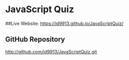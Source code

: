 # JavaScript Quiz


##Live Website:
https://jd9913.github.io/JavaScriptQuiz/

## GitHub Repository
http://github.com/jd9913/JavaScriptQuiz.git

